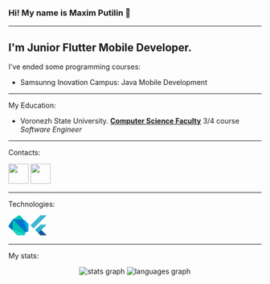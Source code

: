 ### Hi! My name is Maxim Putilin 👋
---
I'm Junior Flutter Mobile Developer. 
---
I've ended some programming courses:
- Samsunng Inovation Campus: Java Mobile Development
---
My Education:
- Voronezh State University. <b><a href="https://cs.vsu.ru">Computer Science Faculty</a></b> 3/4 course <i>Software Engineer</i>
---
Contacts:

<a href="https://vk.com/putilin_m"><img src="https://www.svgrepo.com/show/331634/vk-v2.svg" style="width:40px; height:40px;"/></a>
<a href="https://t.me/lemoner"><img src="https://www.svgrepo.com/show/452115/telegram.svg" style="width:40px; height:40px;"/></a>

---
Technologies:

<img src="https://github.com/devicons/devicon/blob/master/icons/dart/dart-original.svg" style="width:40px; height:40px;"/><img src="https://github.com/devicons/devicon/blob/master/icons/flutter/flutter-original.svg" style="width:40px; height:40px;"/>

---
My stats:

<div align="center">
  <img src="https://github-readme-stats.vercel.app/api?username=filimonovalexey&hide_title=false&hide_rank=false&show_icons=true&include_all_commits=true&count_private=true&disable_animations=false&theme=dracula&locale=en&hide_border=false&order=1" height="150" alt="stats graph"  />
  <img src="https://github-readme-stats.vercel.app/api/top-langs?username=filimonovalexey&locale=en&hide_title=false&layout=compact&card_width=320&langs_count=5&theme=dracula&hide_border=false&order=2" height="150" alt="languages graph"  />
</div>

